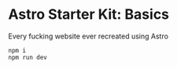 # Astro Starter Kit: Basics

Every fucking website ever recreated using Astro

```
npm i
npm run dev
```
